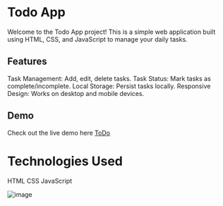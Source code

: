 # Todo App
Welcome to the Todo App project! This is a simple web application built using HTML, CSS, and JavaScript to manage your daily tasks.

## Features
Task Management: Add, edit, delete tasks.
Task Status: Mark tasks as complete/incomplete.
Local Storage: Persist tasks locally.
Responsive Design: Works on desktop and mobile devices.
## Demo
Check out the live demo here [ToDo](https://iamvibhav.github.io/ToDo-App/)

# Technologies Used
HTML
CSS
JavaScript

![image](https://github.com/iamvibhav/OIBSIP_To-Do-App/assets/139247683/ae20da84-2f25-4aaf-b6d0-a8ec5653c6ca)
